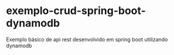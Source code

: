 # exemplo-crud-spring-boot-dynamodb
Exemplo básico de api rest desenvolvido em spring boot utilizando dynamodb
